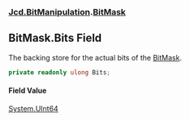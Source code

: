 ### [Jcd.BitManipulation](Jcd.BitManipulation.md 'Jcd.BitManipulation').[BitMask](Jcd.BitManipulation.BitMask.md 'Jcd.BitManipulation.BitMask')

## BitMask.Bits Field

The backing store for the actual bits of the [BitMask](Jcd.BitManipulation.BitMask.md 'Jcd.BitManipulation.BitMask').

```csharp
private readonly ulong Bits;
```

#### Field Value
[System.UInt64](https://docs.microsoft.com/en-us/dotnet/api/System.UInt64 'System.UInt64')
